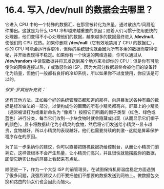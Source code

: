 # 16.4. 写入 /dev/null 的数据会去哪里？

它进入 CPU 中的一个特殊的数据汇，在那里被转化为热量，通过散热片/风扇组件排出。这就是为什么 CPU 冷却越来越重要的原因；随着人们习惯于使用更快的处理器，他们变得不小心处理他们的数据，越来越多的数据最终进入 **/dev/null**，使他们的 CPU 过热。如果你删除 **/dev/null**（它有效地禁用了 CPU 的数据汇），你的 CPU 可能会运行得更冷，但你的系统很快就会因为所有多余的数据而变得便秘，并开始表现得不稳定。如果你有一个快速的网络连接，你可以通过从 **/dev/random** 中读取数据并将其发送到某个地方来冷却你的 CPU；但是你有可能使你的网络连接过热，**/** 或激怒你的 ISP，因为大部分数据最终会被他们的设备转化为热量，但他们一般都有良好的冷却系统，所以如果你不过度使用，你应该是可以的。

*保罗-罗宾逊补充说：*

还有其他方法。正如每个好的系统管理员都知道的那样，向屏幕发送各种有趣的数据是标准做法的一部分，以使构成你的画面的所有小精灵都高兴。屏幕上的小精灵（通常被误打为或重新命名为 "像素"）按照它们所戴的帽子类型（红色、绿色或蓝色）进行分类，每当它们收到一小块食物时就会隐藏或出现（从而显示它们帽子的颜色）。显卡将数据转化为小精灵的食物，然后将它们发送给小精灵--显卡越贵，食物越好，所以小精灵的表现越好。他们也需要持续的刺激--这就是屏幕保护程序存在的原因。

为了进一步采纳你的建议，你可以直接把随机数据扔给控制台，从而让小精灵们消耗它。这样做根本不会产生热量，让小精灵们高兴，并且很快就能摆脱你的数据，即使它确实让你的屏幕上看起来有点乱。

顺便说一下，作为一个大型 ISP 的前管理员，在试图保持机房温度稳定方面遇到了很多问题，我强烈建议人们不要把他们不想要的数据发送到网络上。做数据包交换和路由的仙女们也会因此而恼火。
